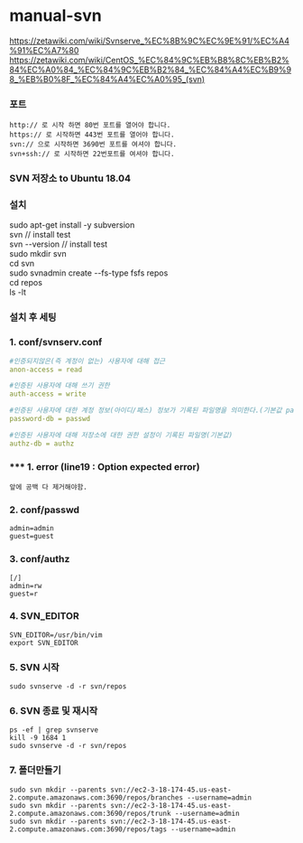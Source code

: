# manual-svn
https://zetawiki.com/wiki/Svnserve_%EC%8B%9C%EC%9E%91/%EC%A4%91%EC%A7%80
https://zetawiki.com/wiki/CentOS_%EC%84%9C%EB%B8%8C%EB%B2%84%EC%A0%84_%EC%84%9C%EB%B2%84_%EC%84%A4%EC%B9%98_%EB%B0%8F_%EC%84%A4%EC%A0%95_(svn)

### 포트
```
http:// 로 시작 하면 80번 포트를 열어야 합니다.
https:// 로 시작하면 443번 포트를 열어야 합니다.
svn:// 으로 시작하면 3690번 포트를 여셔야 합니다.
svn+ssh:// 로 시작하면 22번포트를 여셔야 합니다.
```

### SVN 저장소 to Ubuntu 18.04 
### 설치
sudo apt-get install -y subversion  
svn // install test  
svn --version // install test  
sudo mkdir svn  
cd svn  
sudo svnadmin create --fs-type fsfs repos  
cd repos  
ls -lt  


### 설치 후 세팅  
### 1. conf/svnserv.conf
```yaml
#인증되지않은(즉 계정이 없는) 사용자에 대해 접근
anon-access = read

#인증된 사용자에 대해 쓰기 권한
auth-access = write

#인증된 사용자에 대한 계정 정보(아이디/패스) 정보가 기록된 파일명을 의미한다.(기본값 passwd)
password-db = passwd

#인증된 사용자에 대해 저장소에 대한 권한 설정이 기록된 파일명(기본값)
authz-db = authz
```
### *** 1. error (line19 : Option expected error)
```
앞에 공백 다 제거해야함.
```

### 2. conf/passwd
```
admin=admin
guest=guest
```

### 3. conf/authz
```
[/]
admin=rw
guest=r
```

### 4. SVN_EDITOR
```
SVN_EDITOR=/usr/bin/vim
export SVN_EDITOR
```

### 5. SVN 시작
```
sudo svnserve -d -r svn/repos
```

### 6. SVN 종료 및 재시작
```
ps -ef | grep svnserve
kill -9 1684 1
sudo svnserve -d -r svn/repos
```

### 7. 폴더만들기
```
sudo svn mkdir --parents svn://ec2-3-18-174-45.us-east-2.compute.amazonaws.com:3690/repos/branches --username=admin
sudo svn mkdir --parents svn://ec2-3-18-174-45.us-east-2.compute.amazonaws.com:3690/repos/trunk --username=admin
sudo svn mkdir --parents svn://ec2-3-18-174-45.us-east-2.compute.amazonaws.com:3690/repos/tags --username=admin
```


